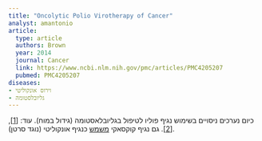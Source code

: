 ```yaml
---
title: "Oncolytic Polio Virotherapy of Cancer"
analyst: amantonio
article:
  type: article
  authors: Brown
  year: 2014
  journal: Cancer
  link: https://www.ncbi.nlm.nih.gov/pmc/articles/PMC4205207
  pubmed: PMC4205207
diseases:
- וירוס אונקוליטי
- גליובלסטומה
---
```


כיום נערכים ניסויים בשימוש נגיף פוליו לטיפול בגליובלאסטומה (גידול במוח). עוד:
 [[1]](https://www.facebook.com/60minutes/videos/10154163469269395/), [[2]](https://www.cbsnews.com/news/60-minutes-fda-breakthrough-status-duke-university-cancer-therapy/).
גם נגיף קוקסאקי [משמש](https://www.ncbi.nlm.nih.gov/pubmed/28883283) כנגיף אונקוליטי (נוגד סרטן).

